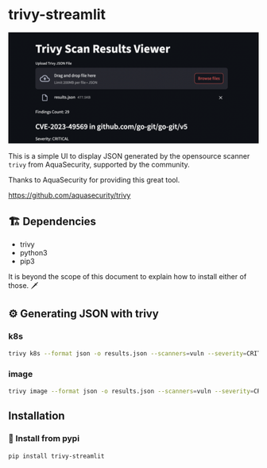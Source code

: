 # trivy-streamlit

![trivy-ui](https://raw.githubusercontent.com/mfreeman451/trivy-streamlit/main/assets/scanResults.png)

This is a simple UI to display JSON generated by the opensource scanner `trivy` from AquaSecurity, 
supported by the community.


Thanks to AquaSecurity for providing this great tool.

https://github.com/aquasecurity/trivy


## 🏗️ Dependencies

* trivy
* python3
* pip3

It is beyond the scope of this document to explain how to install either of those. 🗡️

## ⚙️ Generating JSON with trivy


### k8s

```bash
trivy k8s --format json -o results.json --scanners=vuln --severity=CRITICAL --report=all cluster
```

### image

```bash
trivy image --format json -o results.json --scanners=vuln --severity=CRITICAL --report=all docker.io/grafana/grafana:10.2.2
```

## Installation

### 🛞 Install from pypi

```bash
pip install trivy-streamlit
```